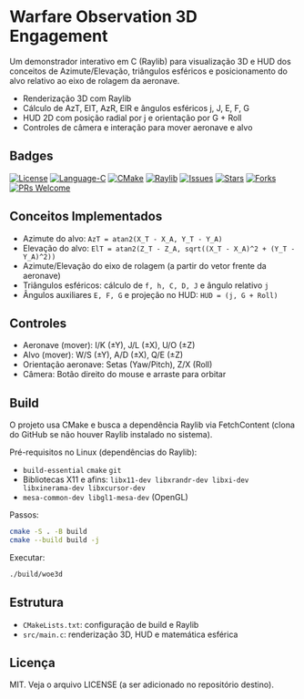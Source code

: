 # Warfare Observation 3D Engagement

Um demonstrador interativo em C (Raylib) para visualização 3D e HUD dos conceitos de Azimute/Elevação, triângulos esféricos e posicionamento do alvo relativo ao eixo de rolagem da aeronave.

- Renderização 3D com Raylib
- Cálculo de AzT, ElT, AzR, ElR e ângulos esféricos j, J, E, F, G
- HUD 2D com posição radial por j e orientação por G + Roll
- Controles de câmera e interação para mover aeronave e alvo

## Badges

[![License](https://img.shields.io/badge/License-MIT-blue.svg)](LICENSE)
[![Language-C](https://img.shields.io/badge/language-C-blue.svg)](https://en.wikipedia.org/wiki/C_(programming_language))
[![CMake](https://img.shields.io/badge/build-CMake-informational.svg)](https://cmake.org/)
[![Raylib](https://img.shields.io/badge/graphics-raylib-2ea44f.svg)](https://www.raylib.com/)
[![Issues](https://img.shields.io/github/issues/ArvoreDosSaberes/Warfare_Observation_3d_Engagement.svg)](https://github.com/ArvoreDosSaberes/Warfare_Observation_3d_Engagement/issues)
[![Stars](https://img.shields.io/github/stars/ArvoreDosSaberes/Warfare_Observation_3d_Engagement.svg)](https://github.com/ArvoreDosSaberes/Warfare_Observation_3d_Engagement/stargazers)
[![Forks](https://img.shields.io/github/forks/ArvoreDosSaberes/Warfare_Observation_3d_Engagement.svg)](https://github.com/ArvoreDosSaberes/Warfare_Observation_3d_Engagement/network/members)
[![PRs Welcome](https://img.shields.io/badge/PRs-welcome-brightgreen.svg)](https://makeapullrequest.com)


## Conceitos Implementados

- Azimute do alvo: `AzT = atan2(X_T - X_A, Y_T - Y_A)`
- Elevação do alvo: `ElT = atan2(Z_T - Z_A, sqrt((X_T - X_A)^2 + (Y_T - Y_A)^2))`
- Azimute/Elevação do eixo de rolagem (a partir do vetor frente da aeronave)
- Triângulos esféricos: cálculo de `f, h, C, D, J` e ângulo relativo `j`
- Ângulos auxiliares `E, F, G` e projeção no HUD: `HUD = (j, G + Roll)`

## Controles

- Aeronave (mover): I/K (±Y), J/L (±X), U/O (±Z)
- Alvo (mover): W/S (±Y), A/D (±X), Q/E (±Z)
- Orientação aeronave: Setas (Yaw/Pitch), Z/X (Roll)
- Câmera: Botão direito do mouse e arraste para orbitar

## Build

O projeto usa CMake e busca a dependência Raylib via FetchContent (clona do GitHub se não houver Raylib instalado no sistema).

Pré-requisitos no Linux (dependências do Raylib):
- `build-essential` `cmake` `git`
- Bibliotecas X11 e afins: `libx11-dev libxrandr-dev libxi-dev libxinerama-dev libxcursor-dev`
- `mesa-common-dev libgl1-mesa-dev` (OpenGL)

Passos:

```bash
cmake -S . -B build
cmake --build build -j
```

Executar:

```bash
./build/woe3d
```

## Estrutura

- `CMakeLists.txt`: configuração de build e Raylib
- `src/main.c`: renderização 3D, HUD e matemática esférica

## Licença

MIT. Veja o arquivo LICENSE (a ser adicionado no repositório destino).
